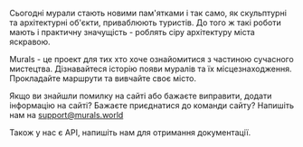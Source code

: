 <p class="uk-text-lead">
Сьогодні мурали стають новими пам'ятками і так само, як скульптурні та архітектурні об'єкти, приваблюють туристів. До того ж такі роботи мають і практичну значущість - роблять сіру архітектуру міста яскравою.

Murals - це проект для тих хто хоче ознайомитися з частиною сучасного мистецтва. 
Дізнавайтеся історію появи муралів та їх місцезнаходження. Прокладайте маршрути та вивчайте своє місто.
</p>

Якщо ви знайшли помилку на сайті або бажаєте виправити, додати інформацію на сайті?
Бажаєте приєднатися до команди сайту? 
Напишіть нам на [support@murals.world](mailto:support@murals.world)

Також у нас є API, напишіть нам для отримання документації.